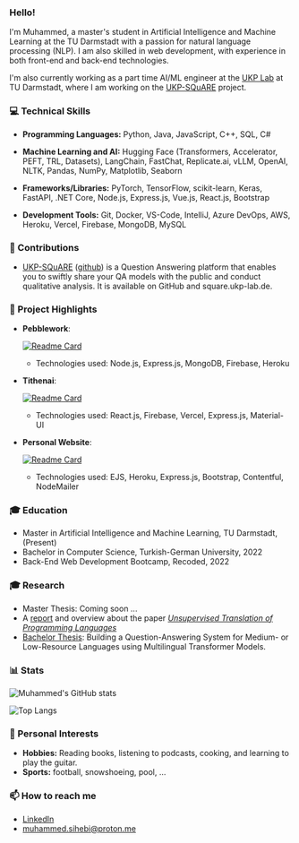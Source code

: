 ### **Hello!**

I'm Muhammed, a master's student in Artificial Intelligence and Machine Learning at the TU Darmstadt with a passion for natural language processing (NLP). I am also skilled in web development, with experience in both front-end and back-end technologies.

I'm also currently working as a part time AI/ML engineer at the [UKP Lab](https://www.ukp.tu-darmstadt.de/) at TU Darmstadt, where I am working on the [UKP-SQuARE](https://square.ukp-lab.de) project.

### **💻 Technical Skills**

- **Programming Languages:** Python, Java, JavaScript, C++, SQL, C#
- **Machine Learning and AI:** Hugging Face (Transformers, Accelerator, PEFT, TRL, Datasets), LangChain, FastChat, Replicate.ai, vLLM, OpenAI, NLTK, Pandas, NumPy, Matplotlib, Seaborn
- **Frameworks/Libraries:** PyTorch, TensorFlow, scikit-learn, Keras, FastAPI, .NET Core, Node.js, Express.js, Vue.js, React.js, Bootstrap

- **Development Tools:** Git, Docker, VS-Code, IntelliJ, Azure DevOps, AWS, Heroku, Vercel, Firebase, MongoDB, MySQL

### **🤝 Contributions**

- [UKP-SQuARE](https://square.ukp-lab.de) ([github](https://github.com/UKP-SQuARE)) is a Question Answering platform that enables you to swiftly share your QA models with the public and conduct qualitative analysis. It is available on GitHub and square.ukp-lab.de.

### **🌟 Project Highlights**

- **Pebblework**:  

    [![Readme Card](https://github-readme-stats.vercel.app/api/pin/?username=muhammed-shihebi&repo=backend-capstone-turkey-pebble-work&theme=tokyonight)](https://github.com/muhammed-shihebi/backend-capstone-turkey-pebble-work)

  - Technologies used: Node.js, Express.js, MongoDB, Firebase, Heroku

- **Tithenai**:

    [![Readme Card](https://github-readme-stats.vercel.app/api/pin/?username=muhammed-shihebi&repo=tithenai&theme=tokyonight)](https://github.com/muhammed-shihebi/tithenai)
    - Technologies used: React.js, Firebase, Vercel, Express.js, Material-UI

- **Personal Website**:

    [![Readme Card](https://github-readme-stats.vercel.app/api/pin/?username=muhammed-shihebi&repo=personal-website&theme=tokyonight)](https://github.com/muhammed-shihebi/personal-website)
    - Technologies used: EJS, Heroku, Express.js, Bootstrap, Contentful, NodeMailer

### **🎓 Education**

- Master in Artificial Intelligence and Machine Learning, TU Darmstadt, (Present)
- Bachelor in Computer Science, Turkish-German University, 2022
- Back-End Web Development Bootcamp, Recoded, 2022

### **🎓 Research**

- Master Thesis: Coming soon ...
- A [report](https://drive.google.com/file/d/1KYouxCw3UESN8K6bPGlPXiRsI4e9JH4F/view?usp=share_link) and overview about the paper [*Unsupervised Translation of Programming Languages*](https://arxiv.org/abs/2006.03511)
- [Bachelor Thesis](https://drive.google.com/file/d/1oLJV-9e27A1toQd_YaPPhyD92O7LYpty/view): Building a Question-Answering System for Medium- or Low-Resource Languages using Multilingual Transformer Models.

### **📊 Stats**

![Muhammed's GitHub stats](https://github-readme-stats.vercel.app/api?username=muhammed-shihebi&show_icons=true&theme=tokyonight&hide_title=True)

![Top Langs](https://github-readme-stats.vercel.app/api/top-langs/?username=muhammed-shihebi&theme=tokyonight)

### **🎉 Personal Interests**

- **Hobbies:** Reading books, listening to podcasts, cooking, and learning to play the guitar.
- **Sports:** football, snowshoeing, pool, ...

### **📫 How to reach me**
- [LinkedIn](https://www.linkedin.com/in/muhammed-sihebi/)
- [muhammed.sihebi@proton.me](mailto:muhammed.sihebi@proton.me)
